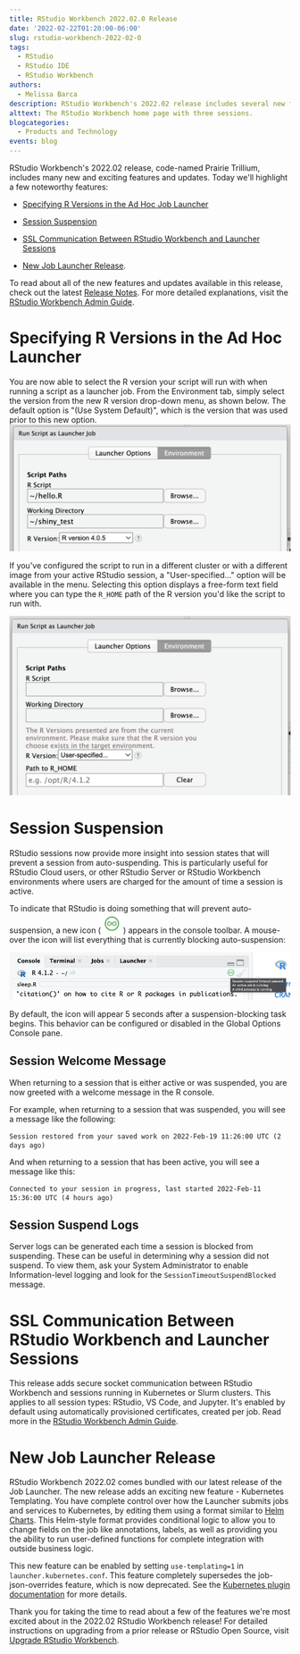 ```yaml
---
title: RStudio Workbench 2022.02.0 Release
date: '2022-02-22T01:20:00-06:00'
slug: rstudio-workbench-2022-02-0
tags:
  - RStudio
  - RStudio IDE
  - RStudio Workbench
authors:
  - Melissa Barca
description: RStudio Workbench's 2022.02 release includes several new features and updates to provide increased security, automated session suspension, new launcher functionality, and more.
alttext: The RStudio Workbench home page with three sessions. 
blogcategories:
  - Products and Technology
events: blog
---
```


RStudio Workbench's 2022.02 release, code-named Prairie Trillium, includes many new and exciting features and updates. Today we'll highlight a few noteworthy features:

-   [Specifying R Versions in the Ad Hoc Job Launcher](#specifying-r-versions-in-the-ad-hoc-launcher)

-   [Session Suspension](#session-suspension)

-   [SSL Communication Between RStudio Workbench and Launcher Sessions](#ssl-communication-between-rstudio-workbench-and-launcher-sessions)

-   [New Job Launcher Release](#new-job-launcher-release).

To read about all of the new features and updates available in this release, check out the latest <a href="https://www.rstudio.com/products/rstudio/release-notes/" target="_blank">Release Notes</a>. For more detailed explanations, visit the <a href="https://docs.rstudio.com/ide/server-pro" target="_blank">RStudio Workbench Admin Guide</a>.

# Specifying R Versions in the Ad Hoc Launcher

You are now able to select the R version your script will run with when running a script as a launcher job. From the Environment tab, simply select the version from the new R version drop-down menu, as shown below. The default option is "(Use System Default)", which is the version that was used prior to this new option. ![The "Run Script as Launcher Job" modal in RStudio Workbench](./rVersionLauncher.png)

If you've configured the script to run in a different cluster or with a different image from your active RStudio session, a "User-specified..." option will be available in the menu. Selecting this option displays a free-form text field where you can type the `R_HOME` path of the R version you'd like the script to run with.

![The "Run Script as Launcher Job" modal in RStudio Workbench with the "User specified..." "R version" option selected](rVersionOtherEnvironment.png)

# Session Suspension

RStudio sessions now provide more insight into session states that will prevent a session from auto-suspending. This is particularly useful for RStudio Cloud users, or other RStudio Server or RStudio Workbench environments where users are charged for the amount of time a session is active.

To indicate that RStudio is doing something that will prevent auto-suspension, a new icon (![Session suspend blocked icon](suspendBlocked.png)) appears in the console toolbar. A mouse-over the icon will list everything that is currently blocking auto-suspension:

![Session auto-suspend paused due to an R script job running](./sessionAutoSuspendBlocked.png)

By default, the icon will appear 5 seconds after a suspension-blocking task begins. This behavior can be configured or disabled in the Global Options Console pane.

## Session Welcome Message

When returning to a session that is either active or was suspended, you are now greeted with a welcome message in the R console.

For example, when returning to a session that was suspended, you will see a message like the following:

    Session restored from your saved work on 2022-Feb-19 11:26:00 UTC (2 days ago)

And when returning to a session that has been active, you will see a message like this:

    Connected to your session in progress, last started 2022-Feb-11 15:36:00 UTC (4 hours ago)

## Session Suspend Logs

Server logs can be generated each time a session is blocked from suspending. These can be useful in determining why a session did not suspend. To view them, ask your System Administrator to enable Information-level logging and look for the `SessionTimeoutSuspendBlocked` message.

# SSL Communication Between RStudio Workbench and Launcher Sessions

This release adds secure socket communication between RStudio Workbench and sessions running in Kubernetes or Slurm clusters. This applies to all session types: RStudio, VS Code, and Jupyter. It's enabled by default using automatically provisioned certificates, created per job. Read more in the <a href="https://docs.rstudio.com/ide/server-pro/latest/access_and_security/secure_sockets.html#secure-session-communication" target="_blank">RStudio Workbench Admin Guide</a>.

# New Job Launcher Release

RStudio Workbench 2022.02 comes bundled with our latest release of the Job Launcher. The new release adds an exciting new feature - Kubernetes Templating. You have complete control over how the Launcher submits jobs and services to Kubernetes, by editing them using a format similar to <a href="https://helm.sh/" target="_blank">Helm Charts</a>. This Helm-style format provides conditional logic to allow you to change fields on the job like annotations, labels, as well as providing you the ability to run user-defined functions for complete integration with outside business logic.

This new feature can be enabled by setting `use-templating=1` in `launcher.kubernetes.conf`. This feature completely supersedes the job-json-overrides feature, which is now deprecated. See the <a href="https://docs.rstudio.com/job-launcher/kube.html" target="_blank">Kubernetes plugin documentation</a> for more details.

Thank you for taking the time to read about a few of the features we're most excited about in the 2022.02 RStudio Workbench release! For detailed instructions on upgrading from a prior release or RStudio Open Source, visit <a href="https://docs.rstudio.com/rsw/upgrade/" target="blank_">Upgrade RStudio Workbench</a>.
